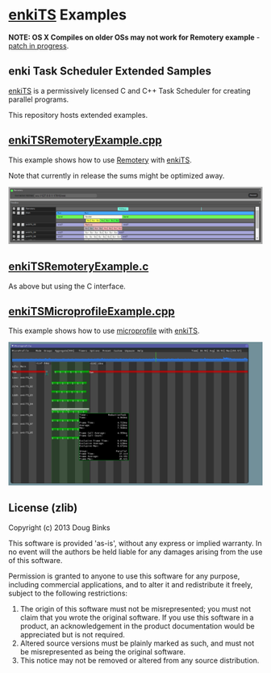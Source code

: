 # [enkiTS](https://github.com/dougbinks/enkiTS/) Examples

**NOTE: OS X Compiles on older OSs may not work for Remotery example** - [patch in progress](https://github.com/Celtoys/Remotery/pull/61).

## enki Task Scheduler Extended Samples

[enkiTS](https://github.com/dougbinks/enkiTS/) is a permissively licensed C and C++ Task Scheduler for creating parallel programs.

This repository hosts extended examples.

## [enkiTSRemoteryExample.cpp](enkiTSRemoteryExample.cpp)

This example shows how to use [Remotery](https://github.com/Celtoys/Remotery) with [enkiTS](https://github.com/dougbinks/enkiTS/).

Note that currently in release the sums might be optimized away.

![Remotery Screenshot](images/enkiTSRemoteryExample.png?raw=true)

## [enkiTSRemoteryExample.c](enkiTSRemoteryExample.c)

As above but using the C interface.

## [enkiTSMicroprofileExample.cpp](enkiTSMicroprofileExample.cpp)

This example shows how to use [microprofile](https://github.com/dougbinks/microprofile) with [enkiTS](https://github.com/dougbinks/enkiTS/).

![Microprofile Screenshot](images/enkiTSMicroprofileExample.png?raw=true)

## License (zlib)

Copyright (c) 2013 Doug Binks

This software is provided 'as-is', without any express or implied
warranty. In no event will the authors be held liable for any damages
arising from the use of this software.

Permission is granted to anyone to use this software for any purpose,
including commercial applications, and to alter it and redistribute it
freely, subject to the following restrictions:

1. The origin of this software must not be misrepresented; you must not
   claim that you wrote the original software. If you use this software
   in a product, an acknowledgement in the product documentation would be
   appreciated but is not required.
2. Altered source versions must be plainly marked as such, and must not be
   misrepresented as being the original software.
3. This notice may not be removed or altered from any source distribution.




